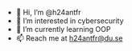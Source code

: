 - 👋 Hi, I’m @h24antfr
- 👀 I’m interested in cybersecurity
- 🌱 I’m currently learning OOP
- 📫 Reach me at h24antfr@du.se
